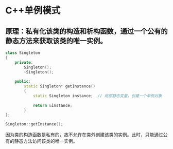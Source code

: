 # C++单例模式

## 原理：私有化该类的构造和析构函数，通过一个公有的静态方法来获取该类的唯一实例。

```c++
class Singleton
{
    private:
    	Singleton();
    	~Singleton();
  
    public:
    	static Singleton* getInstance()
        {
            static Singleton instance;	// 局部静态变量，创建一个单例对象
           
            return &instance;
        }
};

Singleton::getInstance();
```

因为类的构造函数是私有的，故不允许在类外创建该类的实例。此时，只能通过公有的静态方法访问该类的唯一实例。

